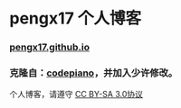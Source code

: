 # pengx17 个人博客
### [pengx17.github.io](pengx17.github.io)

### 克隆自：[codepiano](https://codepiano.github.io)，并加入少许修改。

个人博客，请遵守 [CC BY-SA 3.0协议](http://creativecommons.org/licenses/by-sa/3.0/deed.zh)
